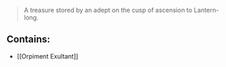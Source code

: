 > A treasure stored by an adept on the cusp of ascension to Lantern-long.

## Contains:
- [[Orpiment Exultant]]